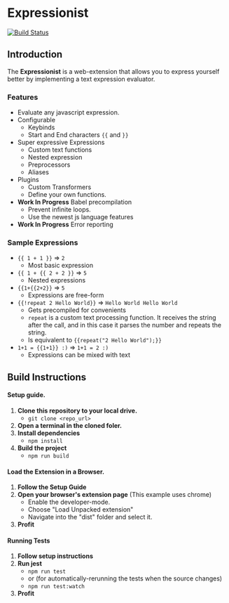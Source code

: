 # Expressionist

[![Build Status](https://travis-ci.org/PatrickHollweck/Expressionist.svg?branch=master)](https://travis-ci.org/PatrickHollweck/Expressionist)

## Introduction

The **Expressionist** is a web-extension that allows you to express yourself better by implementing a text expression evaluator.

### Features

-   Evaluate any javascript expression.
-   Configurable
    -   Keybinds
    -   Start and End characters `{{` and `}}`
-   Super expressive Expressions
    -   Custom text functions
    -   Nested expression
    -   Preprocessors
    -   Aliases
-   Plugins
    -   Custom Transformers
    -   Define your own functions.
-   **Work In Progress** Babel precompilation
    -   Prevent infinite loops.
    -   Use the newest js language features
-   **Work In Progress** Error reporting

### Sample Expressions

-   `{{ 1 + 1 }}` => `2`
    -   Most basic expression
-   `{{ 1 + {{ 2 + 2 }}` => `5`
    -   Nested expressions
-   `{{1+{{2+2}}` => `5`
    -   Expressions are free-form
-   `{{!repeat 2 Hello World}}` => `Hello World Hello World`
    -   Gets precompiled for convenients
	-   `repeat` is a custom text processing function.
	It receives the string after the call, and in this case it parses the number and repeats the string.
    -   Is equivalent to `{{repeat("2 Hello World");}}`
-   `1+1 = {{1+1}} :)` => `1+1 = 2 :)`
    -   Expressions can be mixed with text

## Build Instructions

#### Setup guide.

1. **Clone this repository to your local drive.**
    - `git clone <repo_url>`
2. **Open a terminal in the cloned foler.**
3. **Install dependencies**
    - `npm install`
4. **Build the project**
    - `npm run build`

#### Load the Extension in a Browser.

1. **Follow the Setup Guide**
2. **Open your browser's extension page** (This example uses chrome)
    - Enable the developer-mode.
    - Choose "Load Unpacked extension"
    - Navigate into the "dist" folder and select it.
3. **Profit**

#### Running Tests

1. **Follow setup instructions**
2. **Run jest**
    - `npm run test`
    - or (for automatically-rerunning the tests when the source changes)
    - `npm run test:watch`
3. **Profit**
